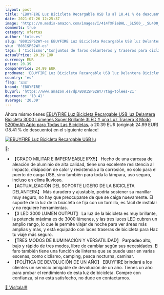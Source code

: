 ```yaml
---
layout: post
title: 'EBUYFIRE Luz Bicicleta Recargable USB lu al 18.41 % de descuento'
date: 2021-07-26 12:25:37
image: 'https://m.media-amazon.com/images/I/414TXFieBHL._SL500_._SL400_.jpg'
comments: true
category: ofertas
author: 'tole.es'
slug: 'B081SPS2WY-es EBUYFIRE Luz Bicicleta Recargable USB luz Delantera...'
sku: 'B081SPS2WY-es'
tags: [ 'Ciclismo','Conjuntos de faros delanteros y traseros para ciclismo','Deportes y aire libre','Luces y reflectores de ciclismo','Ropa y equipo para deportes','bicicleta','ebuyfire', ]
actualPrice: 20.39 EUR
currency: EUR
price: 20.39
comparePrice: 24.99 EUR
prodname: 'EBUYFIRE Luz Bicicleta Recargable USB luz Delantera Bicicleta 3000 Lúmenes Super Brillante 3LED Y una Luz Trasera 3 Modo 5200mAh Apto para Todas Las Bicicletas.'
country: 'es'
flag: '🇪🇸'
brand: 'EBUYFIRE'
buyurl: 'https://www.amazon.es/dp/B081SPS2WY/?tag=tolees-21'
descuento: '18.41'
average: '20.39'
---
```


Ahora mismo tienes [EBUYFIRE Luz Bicicleta Recargable USB luz Delantera Bicicleta 3000 Lúmenes Super Brillante 3LED Y una Luz Trasera 3 Modo 5200mAh Apto para Todas Las Bicicletas.](https://www.amazon.es/dp/B081SPS2WY/?tag=tolees-21) a 20.39 EUR (original: 24.99 EUR) (18.41 %  de descuento) en el siguiente enlace!

[![EBUYFIRE Luz Bicicleta Recargable USB lu](https://m.media-amazon.com/images/I/414TXFieBHL._SL500_._SL400_.jpg)](https://www.amazon.es/dp/B081SPS2WY/?tag=tolees-21)

🔎:

- 【GRADO MILITAR E IMPERMEABLE IPX5】 Hecho de una carcasa de aleación de aluminio de alta calidad, tiene una excelente resistencia al impacto, disipación de calor y resistencia a la corrosión, no solo para el puerto de carga USB, sino también para toda la lámpara, uso seguro, incluso en clima lluvioso.
- 【ACTUALIZACIÓN DEL SOPORTE LIGERO DE LA BICICLETA DELANTERA】 Más duradero y ajustable, podría sostener su manillar muy seguro, no hay que preocuparse de que se caiga nuevamente. El soporte de la luz de la bicicleta se fija con un tornillo, es fácil de instalar y no requiere herramientas.
- 【3 LED 3000 LUMEN OUTPUT】 La luz de la bicicleta es muy brillante, la potencia máxima es de 3000 lúmenes, y las tres luces LED cubren un amplio rango, lo que le permite viajar de noche para ver áreas más amplias y más, y está equipado con luces traseras de bicicleta para Haz tu viaje más seguro.
- 【TRES MODOS DE ILUMINACIÓN Y VERSATILIDAD】 Parpadeo alto, bajo y rápido de tres modos, libre de cambiar según sus necesidades. El faro también tiene una función de linterna que se puede usar en varias escenas, como ciclismo, camping, pesca nocturna, caminar.
- 【POLÍTICA DE DEVOLUCIÓN DE UN AÑO】 EBUYFIRE brindará a los clientes un servicio amigable de devolución de un año. Tienes un año para probar el rendimiento de esta luz de bicicleta. Compre con confianza, si no está satisfecho, no dude en contactarnos.

[🛒 Visítala!!!](https://www.amazon.es/dp/B081SPS2WY/?tag=tolees-21)
